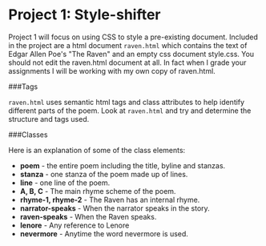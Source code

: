 # Project 1: Style-shifter

Project 1 will focus on using CSS to style a pre-existing document. Included in the project are a html document <code>raven.html</code> which contains the text of Edgar Allen Poe's "The Raven" and an empty css document style.css. You should not edit the raven.html document at all. In fact when I grade your assignments I will be working with my own copy of raven.html.

###Tags

<code>raven.html</code> uses semantic html tags and class attributes to help identify different parts of the poem. Look at <code>raven.html</code> and try and determine the structure and tags used.

###Classes

Here is an explanation of some of the class elements:

* **poem** - the entire poem including the title, byline and stanzas.
* **stanza** - one stanza of the poem made up of lines.
* **line** - one line of the poem.
* **A, B, C** - The main rhyme scheme of the poem.
* **rhyme-1, rhyme-2** - The Raven has an internal rhyme.
* **narrator-speaks** - When the narrator speaks in the story.
* **raven-speaks** - When the Raven speaks.
* **lenore** - Any reference to Lenore
* **nevermore** - Anytime the word nevermore is used.





